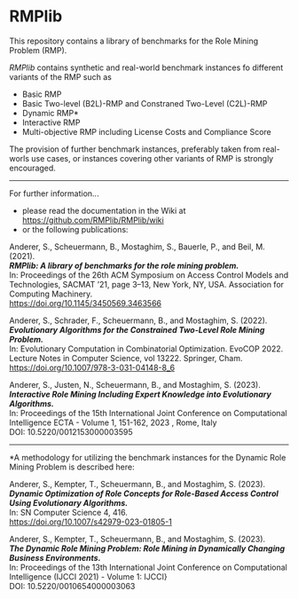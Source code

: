 # RMPlib

This repository contains a library of benchmarks for the Role Mining Problem (RMP). 
 
_RMPlib_ contains synthetic and real-world benchmark instances fo different variants of the RMP such as
- Basic RMP
- Basic Two-level (B2L)-RMP and Constraned Two-Level (C2L)-RMP
- Dynamic RMP*
- Interactive RMP
- Multi-objective RMP including License Costs and Compliance Score  

The provision of further benchmark instances, preferably taken from real-worls use cases, or instances covering other variants of RMP is strongly encouraged.

***

For further information...
- please read the documentation in the Wiki at https://github.com/RMPlib/RMPlib/wiki
- or the following publications:


Anderer, S., Scheuermann, B., Mostaghim, S., Bauerle, P., and Beil, M. (2021).    
***RMPlib: A library of benchmarks for the role mining problem.***    
In: Proceedings of the 26th ACM Symposium on Access Control Models and Technologies, SACMAT ’21, page 3–13, New York, NY, USA. Association for Computing Machinery.    
https://doi.org/10.1145/3450569.3463566 

Anderer, S., Schrader, F., Scheuermann, B., and Mostaghim, S. (2022).   
***Evolutionary Algorithms for the Constrained Two-Level Role Mining Problem.***  
In: Evolutionary Computation in Combinatorial Optimization. EvoCOP 2022. Lecture Notes in Computer Science, vol 13222. Springer, Cham.   
https://doi.org/10.1007/978-3-031-04148-8_6

Anderer, S., Justen, N., Scheuermann, B., and Mostaghim, S. (2023).   
***Interactive Role Mining Including Expert Knowledge into Evolutionary Algorithms.***    
In: Proceedings of the 15th International Joint Conference on Computational Intelligence ECTA - Volume 1, 151-162, 2023 , Rome, Italy   
DOI: 10.5220/0012153000003595     
***

*A methodology for utilizing the benchmark instances for the Dynamic Role Mining Problem is described here:   
   
Anderer, S., Kempter, T., Scheuermann, B., and Mostaghim, S. (2023).      
***Dynamic Optimization of Role Concepts for Role-Based Access Control Using Evolutionary Algorithms.***   
In: SN Computer Science 4, 416.    
https://doi.org/10.1007/s42979-023-01805-1   

Anderer, S., Kempter, T., Scheuermann, B., and Mostaghim, S. (2023).    
***The Dynamic Role Mining Problem: Role Mining in Dynamically Changing Business Environments.***   
In: Proceedings of the 13th International Joint Conference on Computational Intelligence (IJCCI 2021) - Volume 1: IJCCI}   
DOI: 10.5220/0010654000003063
